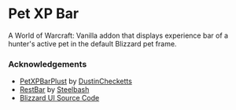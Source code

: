 # Pet XP Bar
A World of Warcraft: Vanilla addon that displays experience bar of a hunter's active pet in the default Blizzard pet frame.

### Acknowledgements
- [PetXPBarPlust](https://github.com/DustinChecketts/PetXPBarPlus) by [DustinChecketts](https://github.com/DustinChecketts)
- [RestBar](https://github.com/Steelbash/RestBar) by [Steelbash](https://github.com/Steelbash)
- [Blizzard UI Source Code](https://github.com/MOUZU/Blizzard-WoW-Interface/tree/master/1.12.1)